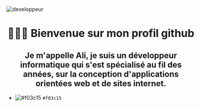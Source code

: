 ![developpeur](https://user-images.githubusercontent.com/27373255/130367636-a30bb816-783c-490a-ac8a-b70ebb2de271.gif)
<h1 align=center ![#f03c15](https://via.placeholder.com/15/f03c15/000000?text=+)> 🙋🏻‍♂️  Bienvenue sur mon profil github </h1>
<h2 align=center> Je m'appelle Ali, je suis un développeur informatique qui s'est spécialisé au fil des années, sur la conception d'applications orientées web et de sites internet. </h2>

- ![#f03c15](https://via.placeholder.com/15/f03c15/000000?text=+) `#f03c15`
